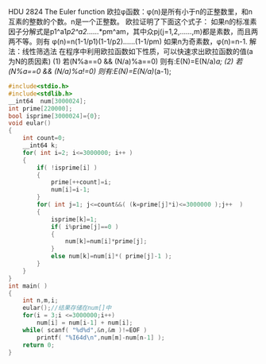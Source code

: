 HDU 2824 The Euler function
欧拉φ函数：φ(n)是所有小于n的正整数里，和n互素的整数的个数。n是一个正整数。
欧拉证明了下面这个式子：
如果n的标准素因子分解式是p1^a1*p2^a2*……*pm^am，其中众pj(j=1,2,……,m)都是素数，而且两两不等。则有
φ(n)=n(1-1/p1)(1-1/p2)……(1-1/pm)
如果n为奇素数，φ(n)=n-1.
解法：线性筛选法
在程序中利用欧拉函数如下性质，可以快速求出欧拉函数的值(a为N的质因素)
(1) 若(N%a==0 && (N/a)%a==0) 则有:E(N)=E(N/a)*a;
(2) 若(N%a==0 && (N/a)%a!=0) 则有:E(N)=E(N/a)*(a-1);

```c++
#include<stdio.h>
#include<stdlib.h>
__int64  num[3000024];
int prime[220000];
bool isprime[3000024]={0};
void eular()
{
	int count=0;
	__int64 k;
	for( int i=2; i<=3000000; i++ )
	{       
		if( !isprime[i] )
		{
			prime[++count]=i;
			num[i]=i-1;
		}
		for( int j=1; j<=count&&( (k=prime[j]*i)<=3000000 );j++  )
		{
			isprime[k]=1;
			if( i%prime[j]==0 )
			{
				num[k]=num[i]*prime[j];
			}
			else num[k]=num[i]*( prime[j]-1 );
		}
	}
}
int main( )
{
	int n,m,i;
	eular();//结果存储在num[]中
	for(i = 3;i <=3000000;i++)
		num[i] = num[i-1] + num[i];
	while( scanf( "%d%d",&n,&m )!=EOF )
		printf( "%I64d\n",num[m]-num[n-1] );
	return 0;
}
```